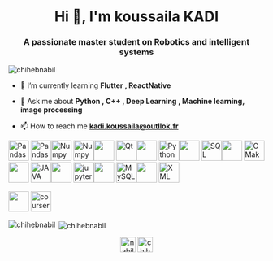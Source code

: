 <h1 align="center">Hi 👋, I'm koussaila KADI</h1>
<h3 align="center">A passionate master student on Robotics and intelligent systems</h3>

<p align="left"> <img src="https://komarev.com/ghpvc/?username=chihebnabil" alt="chihebnabil" /> </p>

- 🌱 I’m currently learning **Flutter , ReactNative**

- 💬 Ask me about **Python , C++ , Deep Learning , Machine learning, image processing**

- 📫 How to reach me **kadi.koussaila@outllok.fr**

<p align="left"> <img src=https://www.vectorlogo.zone/logos/usepanda/usepanda-icon.svg alt="Pandas" width="40" height="40"/> <img src="https://pandas.pydata.org/" alt="Pandas" width="40" height="40"/><img src="https://www.vectorlogo.zone/logos/numpy/numpy-icon.svg" alt="Numpy" width="40" height="40"/> <img src="https://pandas.pydata.org/" alt="Numpy" width="40" height="40"/><img src="https://www.vectorlogo.zone/logos/qtio/qtio-icon.svg" width="40" height="40"/> <img src="https://pandas.pydata.org/" alt="Qt" width="40" height="40"/><img src="https://www.vectorlogo.zone/logos/python/python-icon.svg" width="40" height="40"/> <img src="https://pandas.pydata.org/" alt="Python" width="40" height="40"/><img src="https://www.vectorlogo.zone/logos/sqlite/sqlite-icon.svg" width="40" height="40"/> <img src="https://pandas.pydata.org/" alt="SQL" width="40" height="40"/><img src="https://www.vectorlogo.zone/logos/cmake/cmake-icon.svg" width="40" height="40"/> <img src="https://pandas.pydata.org/" alt="CMake" width="40" height="40"/><img src="https://www.vectorlogo.zone/logos/java/java-icon.svg" width="40" height="40"/> <img src="https://pandas.pydata.org/" alt="JAVA" width="40" height="40"/><img src="https://www.vectorlogo.zone/logos/jupyter/jupyter-icon.svg" width="40" height="40"/> <img src="https://pandas.pydata.org/" alt="jupyter" width="40" height="40"/><img src="https://www.vectorlogo.zone/logos/mysql/mysql-official.svg" width="40" height="40"/> <img src="https://pandas.pydata.org/" alt="MySQL" width="40" height="40"/><img src="https://www.vectorlogo.zone/logos/w3c_xml/w3c_xml-icon.svg" width="40" height="40"/> <img src="https://pandas.pydata.org/" alt="XML" width="40" height="40"/>
  
  
  
  
  
 

  
  
  
<img src="https://www.vectorlogo.zone/logos/coursera/coursera-icon.svg" width="40" height="40"/> <img src="https://pandas.pydata.org/" alt="coursera" width="40" height="40"/>
  
  
  
  
<p><img align="left" src="https://github-readme-stats.vercel.app/api/top-langs/?username=chihebnabil&layout=compact&hide=html" alt="chihebnabil" /></p>

<p>&nbsp;<img align="center" src="https://github-readme-stats.vercel.app/api?username=chihebnabil&show_icons=true" alt="chihebnabil" /></p>

<p align="center">
<a href="https://twitter.com/nabilchiheb" target="blank"><img align="center" src="https://cdn.jsdelivr.net/npm/simple-icons@3.0.1/icons/twitter.svg" alt="nabilchiheb" height="30" width="30" /></a>
<a href="https://fb.com/chihebnabil" target="blank"><img align="center" src="https://cdn.jsdelivr.net/npm/simple-icons@3.0.1/icons/facebook.svg" alt="chihebnabil" height="30" width="30" /></a>
</p>
